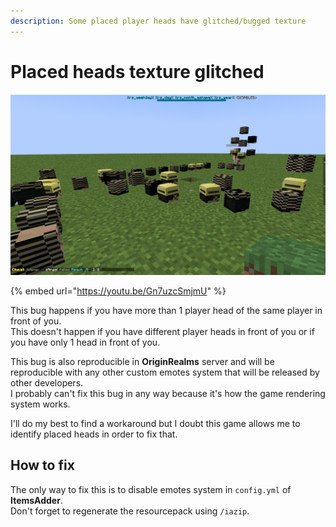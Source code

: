 ```yaml
---
description: Some placed player heads have glitched/bugged texture
---
```


# Placed heads texture glitched

![](<../.gitbook/assets/image (96).png>)

{% embed url="https://youtu.be/Gn7uzcSmjmU" %}

This bug happens if you have more than 1 player head of the same player in front of you.\
This doesn't happen if you have different player heads in front of you or if you have only 1 head in front of you.

This bug is also reproducible in **OriginRealms** server and will be reproducible with any other custom emotes system that will be released by other developers.\
I probably can't fix this bug in any way because it's how the game rendering system works.

I'll do my best to find a workaround but I doubt this game allows me to identify placed heads in order to fix that.

## How to fix

The only way to fix this is to disable emotes system in `config.yml` of **ItemsAdder**.\
Don't forget to regenerate the resourcepack using `/iazip`.
